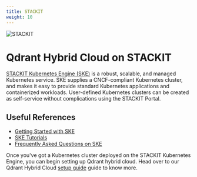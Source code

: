```yaml
---
title: STACKIT
weight: 10
---
```


![STACKIT](/documentation/cloud/cloud-providers/stackit.jpg)

# Qdrant Hybrid Cloud on STACKIT

[STACKIT Kubernetes Engine (SKE)](https://www.stackit.de/en/product/kubernetes/) is a robust, scalable, and managed Kubernetes service. SKE supplies a CNCF-compliant Kubernetes cluster, and makes it easy to provide standard Kubernetes applications and containerized workloads. User-defined Kubernetes clusters can be created as self-service without complications using the STACKIT Portal.

## Useful References

- [Getting Started with SKE](https://docs.stackit.cloud/stackit/en/getting-started-ske-10125565.html)
- [SKE Tutorials](https://docs.stackit.cloud/stackit/en/tutorials-ske-66683162.html)
- [Frequently Asked Questions on SKE](https://docs.stackit.cloud/stackit/en/faq-known-issues-of-ske-28476393.html)

Once you've got a Kubernetes cluster deployed on the STACKIT Kubernetes Engine, you can begin setting up Qdrant hybrid cloud. Head over to our Qdrant Hybrid Cloud [setup guide](/documentation/hybrid-cloud/hybrid-cloud-setup) guide to know more.
